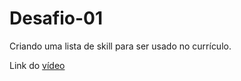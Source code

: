# Desafio-01

Criando uma lista de skill para ser usado no currículo.

Link do [vídeo](https://drive.google.com/file/d/1kCOZI4-0mU9ffRKxAqXltFD8ovqvJy-V/view?usp=sharing) 
  

